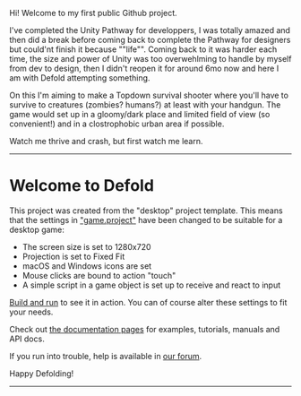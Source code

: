 Hi! Welcome to my first public Github project.

I've completed the Unity Pathway for developpers, I was totally amazed and then did a break before coming back to complete the Pathway for designers but could'nt finish it because ""life"". Coming back to it was harder each time, the size and power of Unity was too overwehlming to handle by myself from dev to design, then I didn't reopen it for around 6mo now and here I am with Defold attempting something.

On this I'm aiming to make a Topdown survival shooter where you'll have to survive to creatures (zombies? humans?) at least with your handgun. The game would set up in a gloomy/dark place and limited field of view (so convenient!) and in a clostrophobic urban area if possible.

Watch me thrive and crash, but first watch me learn.

-----------------------------------
# Welcome to Defold

This project was created from the "desktop" project template. This means that the settings in ["game.project"](defold://open?path=/game.project) have been changed to be suitable for a desktop game:

- The screen size is set to 1280x720
- Projection is set to Fixed Fit
- macOS and Windows icons are set
- Mouse clicks are bound to action "touch"
- A simple script in a game object is set up to receive and react to input

[Build and run](defold://project.build) to see it in action. You can of course alter these settings to fit your needs.

Check out [the documentation pages](https://defold.com/learn) for examples, tutorials, manuals and API docs.

If you run into trouble, help is available in [our forum](https://forum.defold.com).

Happy Defolding!

---
